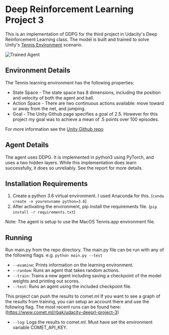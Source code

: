 # Deep Reinforcement Learning Project 3
This is an implementation of DDPG for the third project in Udacity's Deep Reinforcement Learning class.  The model is built and trained to solve Unity's [Tennis Environment](https://github.com/Unity-Technologies/ml-agents/blob/master/docs/Learning-Environment-Examples.md#tennis) scenario.

![Trained Agent](https://github.com/rbak/deep-reinforcement-learning-project-3/blob/master/results/tennis2-hd.gif)


## Environment Details
The Tennis learning environment has the following properties:

  * State Space - The state space has 8 dimensions, including the position and velocity of both the agent and ball.
  * Action Space - There are two continuous actions available: move toward or away from the net, and jumping.
  * Goal - The Unity Github page specifies a goal of 2.5.  However for this project my goal was to achieve a mean of .5 points over 100 episodes.

For more information see the [Unity Github repo](https://github.com/Unity-Technologies/ml-agents/blob/master/docs/Learning-Environment-Examples.md#tennis)

## Agent Details
The agent uses DDPG.  It is implemented in python3 using PyTorch, and uses a two hidden layers.  While this implementation does learn successfully, it does so unreliably.  See the report for more details.


## Installation Requirements
  1. Create a python 3.6 virtual environment.  I used Anaconda for this. (`conda create -n yourenvname python=3.6`)
  2. After activating the environment, pip install the requirements file. (`pip install -r requirements.txt`)

Note: The agent is setup to use the MacOS Tennis.app environment file.

## Running
Run main.py from the repo directory. The main.py file can be run with any of the following flags.
e.g. `python main.py --test`

* `--examine`: Prints information on the learning environment.
* `--random`: Runs an agent that takes random actions.
* `--train`: Trains a new agent including saving a checkpoint of the model weights and printing out scores.
* `--test`: Runs an agent using the included checkpoint file.

This project can push the results to comet.ml
If you want to see a graph of the results from training, you can setup an account there and use the following flag.
The most recent runs can be found here: (https://www.comet.ml/rbak/udacity-deeprl-project-3)

* `--log`: Logs the results to comet.ml.  Must have set the environment variable COMET_API_KEY.
